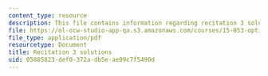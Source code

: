 ```yaml
---
content_type: resource
description: This file contains information regarding recitation 3 solutions.
file: https://ol-ocw-studio-app-qa.s3.amazonaws.com/courses/15-053-optimization-methods-in-management-science-spring-2013/05885823def0372adb5eae09c7f5490d_MIT15_053S13_rec03sol.pdf
file_type: application/pdf
resourcetype: Document
title: Recitation 3 solutions
uid: 05885823-def0-372a-db5e-ae09c7f5490d
---
```

